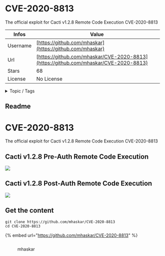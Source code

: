 # CVE-2020-8813

The official exploit for Cacti v1.2.8 Remote Code Execution CVE-2020-8813

| Infos    | Value                                                              |
| -------- | -------------------------------------------------------------------|
| Username | [https://github.com/mhaskar](https://github.com/mhaskar) |
| Url      | [https://github.com/mhaskar/CVE-2020-8813](https://github.com/mhaskar/CVE-2020-8813)                                               |
| Stars    | 68                                                          |
| License  | No License                                                        |

<details>

<summary>Topic / Tags</summary>



</details>

## Readme

# CVE-2020-8813
The official exploit for Cacti v1.2.8 Remote Code Execution CVE-2020-8813

## Cacti v1.2.8 Pre-Auth Remote Code Execution

![](pre-auth.png)


## Cacti v1.2.8 Post-Auth Remote Code Execution

![](post-auth.png)



## Get the content

```
git clone https://github.com/mhaskar/CVE-2020-8813
cd CVE-2020-8813
```

{% embed url="https://github.com/mhaskar/CVE-2020-8813" %}

<figure><img src="https://avatars.githubusercontent.com/u/6861215?v=4" alt=""><figcaption><p>mhaskar</p></figcaption></figure>

